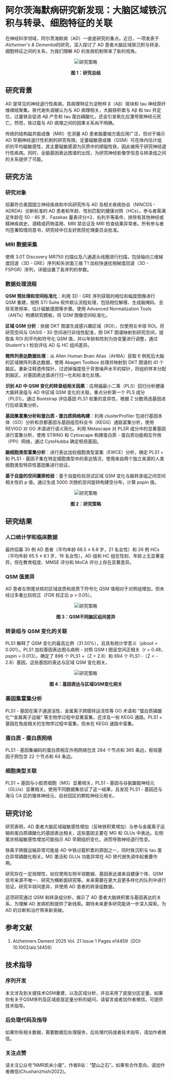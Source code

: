 # 阿尔茨海默病研究新发现：大脑区域铁沉积与转录、细胞特征的关联

在神经科学领域，阿尔茨海默病（AD）一直是研究的重点。近日，一项发表于*Alzheimer's & Dementia*的研究，深入探讨了 AD 患者大脑区域铁沉积与转录、细胞特征之间的关系，为我们理解 AD 的发病机制带来了新的视角。

<div align="center">
    <img src="./image.png" alt="研究策略">
    <p><b>图 1：研究总结</b></p>
</div>

## 研究背景

AD 是常见的神经退行性疾病，其病理特征为淀粉样 β（Aβ）斑块和 tau 神经原纤维缠结聚集。铁代谢失调被认为与 AD 病理相关，大脑铁积累与 Aβ 和 tau 共定位，过量铁会促进 Aβ 产生和 tau 蛋白磷酸化，还会引发氧化应激导致神经元死亡。然而，铁过载与 AD 病理之间的因果关系尚不明确。

传统的结构磁共振成像（MRI）在测量 AD 患者脑萎缩方面应用广泛，但对于揭示 AD 早期神经退行性机制的研究有限。定量磁敏感成像（QSM）可在体内估计组织的平均磁敏感性，其主要磁敏感源为灰质中的顺磁性铁，因此被用于研究神经退行性疾病。同时，全脑基因表达图谱的出现，为研究神经影像学信息与转录组之间的关系提供了可能。

## 研究方法

### 研究对象

招募符合美国国立神经疾病和中风研究所与 AD 及相关疾病协会（NINCDS - ADRDA）诊断标准的 AD 患者和年龄、性别匹配的健康对照（HCs）。参与者需满足年龄在 50 - 85 岁、Fazekas 量表评分≤2、右利手等条件，排除有其他神经或精神疾病史、酒精或药物滥用、MRI 禁忌证及 MRI 检查结果异常者。所有参与者均签署知情同意书，研究经中日友好医院伦理委员会批准。

### MRI 数据采集

使用 3.0T Discovery MR750 扫描仪及八通道头线圈进行扫描，包括轴向三维梯度回波（3D - GRE）序列和矢状面三维 T1 加权快速扰相梯度回波（3D - FSPGR）序列，详细设置了各序列的参数。

### 数据处理流程

**QSM 预处理和空间标准化**：利用 3D - GRE 序列获取的相位和幅度图像进行 QSM 重建，按照 STI Suite 软件默认流程处理，包括相位解缠、生成脑掩码、去除背景频率、估计磁敏感图等步骤。使用 Advanced Normalization Tools（ANTs）构建研究模板，将 QSM 图像空间标准化。

**区域 QSM 分析**：依据 DKT 图谱生成感兴趣区域（ROI），仅使用左半球 ROI。将研究空间与 OASIS - 30 空间进行非线性配准，把 DKT 图谱映射到研究空间，提取各 ROI 的平均和符号化 QSM 值，并以年龄和性别为协变量进行调整，通过 Student's t 检验评估 AD 与 HC 组间差异。

**微阵列表达数据处理**：从 Allen Human Brain Atlas（AHBA）获取 6 例死后大脑的区域微阵列表达数据，使用 Abagen Toolbox 处理并映射到 DKT 图谱的 41 个脑区。重新注释遗传探针，过滤掉强度低于背景噪声水平的探针，将组织样本分配到脑区，对基因表达值进行归一化和标准化处理。

**识别 AD 中 QSM 变化的转录组相关因素**：应用偏最小二乘（PLS）回归分析健康大脑转录组与 AD 中区域 QSM 变化的关联，重点分析第一个 PLS 成分（PLS1）。通过 Bootstrap 评估基因 PLS1 权重的变异性，根据 Z 分数筛选基因进行后续富集分析。

**基因集富集分析和蛋白质 - 蛋白质网络构建**：利用 clusterProfiler 包进行基因本体（GO）分析和京都基因与基因组百科全书（KEGG）通路富集分析，使用 REVIGO 对 GO 术语进行语义简化。利用 Metascape 对 PLSR 成分中的显著基因进行富集分析，使用 STRING 和 Cytoscape 构建蛋白质 - 蛋白质功能相互作用（PPI）网络，通过 CytoHubba 确定枢纽基因。

**脑细胞类型富集分析**：进行表达加权细胞类型富集（EWCE）分析，确定 PLS1 + 和 PLS1 - 基因子集在特定细胞类型中的表达情况，使用来自两个独立来源的人类细胞类型特异性基因集进行验证。

**基于自旋的空间置换检验**：基于自旋检验测试区域 QSM 变化与脑转录组之间空间相关性的 p 值，通过生成 5000 次随机空间旋转构建空分布，计算 pspin 值。
<div align="center">
    <img src="./image-2.png" alt="研究策略">
    <p><b>图 2：研究策略</b></p>
</div>

## 研究结果

### 人口统计学和临床数据

最终招募 30 例 AD 患者（平均年龄 68.5 ± 6.8 岁，21 名女性）和 26 例 HCs（平均年龄 65.5 ± 8.1 岁，19 名女性）。AD 组和 HC 组在性别、年龄上无显著差异，但在教育程度、MMSE 评分和 MoCA 评分上存在显著差异。

### QSM 值差异

AD 患者左侧尾状核的区域皮质和皮质下符号化 QSM 值相对于对照组增加，但未经过多重比较校正（FDR 校正后 p > 0.05）。

<div align="center">
    <img src="./image-3.png" alt="研究策略">
    <p><b>图 3：QSM不同脑区组间差异</b></p>
</div>

### 转录组与 QSM 变化的关联

PLS1 解释了 QSM 变化的最高比例（31.50%），且具有统计学意义（pboot = 0.001）。PLS1 加权基因表达图与病例 - 对照 QSM t 图呈空间正相关（r = 0.48，pspin = 0.013）。确定了 896 个 PLS1 +（Z > 2.8）和 694 个 PLS1 -（Z < - 2.8）基因，这些基因的表达与区域 QSM 变化相关。

<div align="center">
    <img src="./image-4.png" alt="研究策略">
    <p><b>图 4：基因表达与区域QSM变化相关</b></p>
</div>


### 基因集富集分析

PLS1 - 基因在离子通道活性、金属离子跨膜转运活性等 GO 术语和 “蛋白质磷酸化”“金属离子运输” 等生物学过程中显著富集，还涉及一些 KEGG 通路。PLS1 + 基因在免疫相关的生物学过程中富集，但未在 KEGG 通路中富集。

### 蛋白质 - 蛋白质网络

PLS1 - 基因集编码的蛋白质相互作用网络包含 284 个节点和 365 条边，枢纽基因子网包含 22 个节点和 64 条边。

### 细胞类型关联

PLS1 + 基因与小胶质细胞（MG）显著相关，PLS1 - 基因与谷氨酸能神经元（GLUs）显著相关。使用不同数据集验证了这一结果，且发现 PLS1 - 基因还与海马 CA 区的锥体神经元、齿状回区的颗粒神经元相关。


## 研究讨论

研究表明，AD 患者大脑区域磁敏感性增加（反映铁积累增加）与参与金属离子运输和蛋白质磷酸化的基因表达相关，这些基因主要在 MG 和 GLUs 中表达。左侧尾状核磁敏感性增加可能指示 AD 早期组织变化，进而导致神经退行性变。

铁离子跨膜运输异常可能是 AD 中铁过载积累的原因之一，同时铁沉积与 tau 蛋白异常磷酸化相关。MG 激活和 GLUs 功能异常在 AD 铁代谢失调中起重要作用。

研究存在一定局限性，如仅使用左侧半球数据、基因表达谱来自健康个体、QSM 信号来源不唯一、研究为横断面研究等。未来需要在更大且更多样化的队列中进行验证，研究半球间差异，并使用 AD 患者的转录组数据。

这项研究通过 QSM 和转录组分析，揭示了 AD 患者大脑铁积累与基因表达的关系，为理解 AD 发病机制提供了新线索。期待未来更多研究能进一步深入探索，为 AD 的诊断和治疗带来新突破。

## 参考文献
1. Alzheimers Dement 2025 Vol. 21 Issue 1 Pages e14459（DOI: 10.1002/alz.14459）

## 技术指导

### 序列开发

本文涉及到关键技术QSM重建，以及区域分析，并且采用了皮层分区定量，如果你有关于QSM序列及区域皮层定量分析的疑问，请留言或者加作者微信，可提供技术指导。

### 后处理代码及指导

如果你有相关数据，需要数据后处理服务，后处理代码或者技术指导，请加作者微信。

### 关注点赞

请关注公众号“NMR凯米小屋”，作者B站：“楚山之石”。如果有合作意向，请加作者微信(Chushanzhishi2022)。